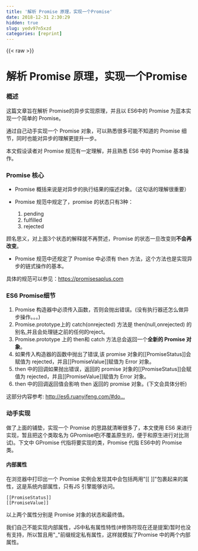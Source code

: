 ```yaml
---
title: '解析 Promise 原理，实现一个Promise' 
date: 2018-12-31 2:30:29
hidden: true
slug: yedv97n5xzd
categories: [reprint]
---
```


{{< raw >}}

                    
<h1 id="articleHeader0">解析 Promise 原理，实现一个Promise</h1>
<h3 id="articleHeader1">概述</h3>
<p>这篇文章旨在解析 Promise的异步实现原理，并且以 ES6中的 Promise 为蓝本实现一个简单的 Promise。</p>
<p>通过自己动手实现一个 Promise 对象，可以熟悉很多可能不知道的 Promise 细节，同时也能对异步的理解更提升一步。</p>
<p>本文假设读者对 Promise 规范有一定理解，并且熟悉 ES6 中的 Promise 基本操作。</p>
<h3 id="articleHeader2">Promise 核心</h3>
<ul>
<li>Promise 概括来说是对异步的执行结果的描述对象。（这句话的理解很重要）</li>
<li>
<p>Promise 规范中规定了，promise 的状态只有3种：</p>
<ol>
<li>pending</li>
<li>fulfilled</li>
<li>rejected</li>
</ol>
</li>
</ul>
<p>顾名思义，对上面3个状态的解释就不再赘述，Promise 的状态一旦改变则<strong>不会再改变</strong>。</p>
<ul><li>Promise 规范中还规定了 Promise 中必须有 then 方法，这个方法也是实现异步的链式操作的基本。</li></ul>
<p>具体的规范可以参见：<a href="https://promisesaplus.com" rel="nofollow noreferrer" target="_blank">https://promisesaplus.com</a></p>
<h3 id="articleHeader3">ES6 Promise细节</h3>
<ol>
<li>Promise 构造器中必须传入函数，否则会抛出错误。(没有执行器还怎么做异步操作。。。)</li>
<li>Promise.prototype上的 catch(onrejected) 方法是 then(null,onrejected) 的别名,并且会处理链之前的任何的reject。</li>
<li>Promise.prototype 上的 then和 catch 方法总会返回一个<strong>全新的 Promise 对象</strong>。</li>
<li>如果传入构造器的函数中抛出了错误,该 promise 对象的[[PromiseStatus]]会赋值为 rejected，并且[[PromiseValue]]赋值为 Error 对象。</li>
<li>then 中的回调如果抛出错误，返回的 promise 对象的[[PromiseStatus]]会赋值为 rejected，并且[[PromiseValue]]赋值为 Error 对象。</li>
<li>then 中的回调返回值会影响 then 返回的 promise 对象。(下文会具体分析)</li>
</ol>
<p>这部分内容参考: <a href="http://es6.ruanyifeng.com/#docs/promise" rel="nofollow noreferrer" target="_blank">http://es6.ruanyifeng.com/#do...</a></p>
<h3 id="articleHeader4">动手实现</h3>
<p>做了上面的铺垫，实现一个 Promise 的思路就清晰很多了，本文使用 ES6 来进行实现，暂且把这个类取名为 GPromise吧(不覆盖原生的，便于和原生进行对比测试)。下文中 GPromise 代指将要实现的类，Promise 代指 ES6中的 Promise 类。</p>
<h4>内部属性</h4>
<p>在浏览器中打印出一个 Promise 实例会发现其中会包括两用"[[ ]]"包裹起来的属性，这是系统内部属性，只有JS 引擎能够访问。</p>
<div class="widget-codetool" style="display:none;">
      <div class="widget-codetool--inner">
      <span class="selectCode code-tool" data-toggle="tooltip" data-placement="top" title="" data-original-title="全选"></span>
      <span type="button" class="copyCode code-tool" data-toggle="tooltip" data-placement="top" data-clipboard-text="[[PromiseStatus]]
[[PromiseValue]]" title="" data-original-title="复制"></span>
      <span type="button" class="saveToNote code-tool" data-toggle="tooltip" data-placement="top" title="" data-original-title="放进笔记"></span>
      </div>
      </div><pre class="hljs lua"><code><span class="hljs-string">[[PromiseStatus]]</span>
<span class="hljs-string">[[PromiseValue]]</span></code></pre>
<p>以上两个属性分别是 Promise 对象的状态和最终值。</p>
<p>我们自己不能实现内部属性，JS中私有属性特性(#修饰符现在还是提案)暂时也没有支持，所以暂且用"_"前缀规定私有属性，这样就模拟了Promise 中的两个内部属性。</p>
<div class="widget-codetool" style="display:none;">
      <div class="widget-codetool--inner">
      <span class="selectCode code-tool" data-toggle="tooltip" data-placement="top" title="" data-original-title="全选"></span>
      <span type="button" class="copyCode code-tool" data-toggle="tooltip" data-placement="top" data-clipboard-text="class GPromise {
        constructor(executor) {
            this._promiseStatus = GPromise.PENDING;
            this._promiseValue;
            this.execute(executor);
        }
        
        execute(executor){
            //...
        }
        
        then(onfulfilled, onrejected){
            //...
        }
    }

    GPromise.PENDING = 'pedding';
    GPromise.FULFILLED = 'resolved';
    GPromise.REJECTED = 'rejected';" title="" data-original-title="复制"></span>
      <span type="button" class="saveToNote code-tool" data-toggle="tooltip" data-placement="top" title="" data-original-title="放进笔记"></span>
      </div>
      </div><pre class="hljs kotlin"><code><span class="hljs-class"><span class="hljs-keyword">class</span> <span class="hljs-title">GPromise</span> </span>{
        <span class="hljs-keyword">constructor</span>(executor) {
            <span class="hljs-keyword">this</span>._promiseStatus = GPromise.PENDING;
            <span class="hljs-keyword">this</span>._promiseValue;
            <span class="hljs-keyword">this</span>.execute(executor);
        }
        
        execute(executor){
            <span class="hljs-comment">//...</span>
        }
        
        then(onfulfilled, onrejected){
            <span class="hljs-comment">//...</span>
        }
    }

    GPromise.PENDING = <span class="hljs-string">'pedding'</span>;
    GPromise.FULFILLED = <span class="hljs-string">'resolved'</span>;
    GPromise.REJECTED = <span class="hljs-string">'rejected'</span>;</code></pre>
<h4>执行器</h4>
<ol>
<li>传入构造器的executor为函数，并且在构造时就会执行。</li>
<li>我们给 executor 中传入 resolve 和 reject 参数，这两个参数都是函数，用于改变改变 _promiseStatus和 _promiseValue 的值。</li>
<li>并且内部做了捕获异常的操作，一旦传入的executor 函数执行抛出错误，GPromise 实例会变成 rejected状态，即 _promiseStatus赋值为'rejected'，并且 _promiseValue赋值为Error对象。</li>
</ol>
<div class="widget-codetool" style="display:none;">
      <div class="widget-codetool--inner">
      <span class="selectCode code-tool" data-toggle="tooltip" data-placement="top" title="" data-original-title="全选"></span>
      <span type="button" class="copyCode code-tool" data-toggle="tooltip" data-placement="top" data-clipboard-text="  execute(executor) {
            if (typeof executor != 'function') {
                throw new Error(` GPromise resolver ${executor} is not a function`);
            }
            //捕获错误
            try {
                executor(data => {
                    this.promiseStatus = GPromise.FULFILLED;
                    this.promiseValue = data;
                }, data => {
                    this.promiseStatus = GPromise.REJECTED;
                    this.promiseValue = data; 
                });
            } catch (e) {
                this.promiseStatus = GPromise.REJECTED;
                this.promiseValue = e;
            }
        }" title="" data-original-title="复制"></span>
      <span type="button" class="saveToNote code-tool" data-toggle="tooltip" data-placement="top" title="" data-original-title="放进笔记"></span>
      </div>
      </div><pre class="hljs kotlin"><code>  execute(executor) {
            <span class="hljs-keyword">if</span> (typeof executor != <span class="hljs-string">'function'</span>) {
                <span class="hljs-keyword">throw</span> new Error(` GPromise resolver ${executor} <span class="hljs-keyword">is</span> not a function`);
            }
            <span class="hljs-comment">//捕获错误</span>
            <span class="hljs-keyword">try</span> {
                executor(<span class="hljs-keyword">data</span> =&gt; {
                    <span class="hljs-keyword">this</span>.promiseStatus = GPromise.FULFILLED;
                    <span class="hljs-keyword">this</span>.promiseValue = <span class="hljs-keyword">data</span>;
                }, <span class="hljs-keyword">data</span> =&gt; {
                    <span class="hljs-keyword">this</span>.promiseStatus = GPromise.REJECTED;
                    <span class="hljs-keyword">this</span>.promiseValue = <span class="hljs-keyword">data</span>; 
                });
            } <span class="hljs-keyword">catch</span> (e) {
                <span class="hljs-keyword">this</span>.promiseStatus = GPromise.REJECTED;
                <span class="hljs-keyword">this</span>.promiseValue = e;
            }
        }</code></pre>
<blockquote><p>注：Promise 对象在executor 发生错误或者reject 时，如果没有then<br>或者 catch 来处理，会把错误抛出到外部，也就是会报错。GPromise 实现的是没有向外部抛出错误，只能由then方法处理。</p></blockquote>
<h4>then方法</h4>
<h5>异步实现</h5>
<p>then 方法内部逻辑稍微复杂点，并且有一点<strong>一定一定一定</strong>要注意到: then 方法中的回调是<strong>异步执行</strong>的，思考下下段代码:</p>
<div class="widget-codetool" style="display:none;">
      <div class="widget-codetool--inner">
      <span class="selectCode code-tool" data-toggle="tooltip" data-placement="top" title="" data-original-title="全选"></span>
      <span type="button" class="copyCode code-tool" data-toggle="tooltip" data-placement="top" data-clipboard-text="console.log(1);
new Promise((resolve,reject)=>{
    console.log(2);
    resolve();
})
.then(()=>console.log(3));
console.log(4);" title="" data-original-title="复制"></span>
      <span type="button" class="saveToNote code-tool" data-toggle="tooltip" data-placement="top" title="" data-original-title="放进笔记"></span>
      </div>
      </div><pre class="hljs coffeescript"><code><span class="hljs-built_in">console</span>.log(<span class="hljs-number">1</span>);
<span class="hljs-keyword">new</span> Promise(<span class="hljs-function"><span class="hljs-params">(resolve,reject)</span>=&gt;</span>{
    <span class="hljs-built_in">console</span>.log(<span class="hljs-number">2</span>);
    resolve();
})
.<span class="hljs-keyword">then</span>(<span class="hljs-function"><span class="hljs-params">()</span>=&gt;</span><span class="hljs-built_in">console</span>.log(<span class="hljs-number">3</span>));
<span class="hljs-built_in">console</span>.log(<span class="hljs-number">4</span>);</code></pre>
<p>执行结果是什么呢？答案其实是:<strong>1 2 4 3</strong>。传入Promise 中的执行函数是立即执行完的啊，为什么不是立即执行 then 中的回调呢？因为then 中的回调是异步执行，表示该回调是插入事件队列末尾，在当前的同步任务结束之后，下次事件循环开始时执行队列中的任务。</p>
<p>then 方法中的难点就是处理异步,其中一个方案是通过 setInterval来监听GPromise 对象的状态改变，一旦改变则执行相应then 中相应的回调函数(onfulfilled和onrejected),这样回调函数就能够插入事件队列末尾，异步执行，实验证明可行，这种方案是最直观也最容易理解的。</p>
<h5>then 返回值</h5>
<p>then 方法的返回值是一个新的 GPromise 对象，并且这个对象的状态和 then 中的回调返回值相关，回调指代传入的 onfulfilled 和 rejected。</p>
<ol>
<li>如果 then 中的回调抛出了错误，返回的 GPromise 的 _promiseStatus 赋值为'rejected'， _promiseValue赋值为抛出的错误对象。</li>
<li>如果回调返回了一个非 GPromise 对象， then返回的 GPromise 的 _promiseStatus 赋值为'resolved'， _promiseValue赋值为回调的返回值。</li>
<li>如果回调返回了一个 GPromise 对象，then返回的GPromise对象 的_promiseStatus和 _promiseValue 和其保持同步。也就是 then 返回的GPromise记录了回调返回的状态和值，<strong>不是</strong>直接返回回调的返回值。</li>
</ol>
<h5>代码</h5>
<p>then 方法中的重点逻辑如上，其他参见代码即可：</p>
<div class="widget-codetool" style="display:none;">
      <div class="widget-codetool--inner">
      <span class="selectCode code-tool" data-toggle="tooltip" data-placement="top" title="" data-original-title="全选"></span>
      <span type="button" class="copyCode code-tool" data-toggle="tooltip" data-placement="top" data-clipboard-text="  then(onfulfilled, onrejected) {
            let _ref = null,
                timer = null,
                result = new GPromise(() => {});

            //因为 promise 的 executor 是异步操作,需要监听 promise 对象状态变化，并且不能阻塞线程
            timer = setInterval(() => {
                if ((typeof onfulfilled == 'function' &amp;&amp; this._promiseStatus == GPromise.FULFILLED) ||
                    (typeof onrejected == 'function' &amp;&amp; this._promiseStatus == GPromise.REJECTED)) {
                    //状态发生变化，取消监听
                    clearInterval(timer);
                    //捕获传入 then 中的回调的错误，交给 then 返回的 promise 处理
                    try {
                        if (this._promiseStatus == GPromise.FULFILLED) {
                            _ref = onfulfilled(this._promiseValue);
                        } else {
                            _ref = onrejected(this._promiseValue);
                        }

                        //根据回调的返回值来决定 then 返回的 GPromise 实例的状态
                        if (_ref instanceof GPromise) {
                            //如果回调函数中返回的是 GPromise 实例，那么需要监听其状态变化，返回新实例的状态是根据其变化相应的
                            timer = setInterval(()=>{
                                if (_ref._promiseStatus == GPromise.FULFILLED ||
                                    _ref._promiseStatus == GPromise.REJECTED) {
                                    clearInterval(timer);
                                    result._promiseValue = _ref._promiseValue;
                                    result._promiseStatus = _ref._promiseStatus;
                                }
                            },0);
                            
                        } else {
                            //如果返回的是非 GPromise 实例
                            result._promiseValue = _ref;
                            result._promiseStatus = GPromise.FULFILLED;
                        }
                    } catch (e) {
                        //回调中抛出错误的情况
                        result._promiseStatus = GPromise.REJECTED;
                        result._promiseValue = e;
                    }
                }
            }, 0);
            //promise 之所以能够链式操作，因为返回了GPromise对象
            return result;
        }" title="" data-original-title="复制"></span>
      <span type="button" class="saveToNote code-tool" data-toggle="tooltip" data-placement="top" title="" data-original-title="放进笔记"></span>
      </div>
      </div><pre class="hljs sqf"><code>  <span class="hljs-keyword">then</span>(onfulfilled, onrejected) {
            let <span class="hljs-variable">_ref</span> = null,
                timer = null,
                result = new GPromise(() =&gt; {});

            <span class="hljs-comment">//因为 promise 的 executor 是异步操作,需要监听 promise 对象状态变化，并且不能阻塞线程</span>
            timer = setInterval(() =&gt; {
                <span class="hljs-keyword">if</span> ((<span class="hljs-built_in">typeof</span> onfulfilled == <span class="hljs-string">'function'</span> &amp;&amp; this.<span class="hljs-variable">_promiseStatus</span> == GPromise.FULFILLED) ||
                    (<span class="hljs-built_in">typeof</span> onrejected == <span class="hljs-string">'function'</span> &amp;&amp; this.<span class="hljs-variable">_promiseStatus</span> == GPromise.REJECTED)) {
                    <span class="hljs-comment">//状态发生变化，取消监听</span>
                    clearInterval(timer);
                    <span class="hljs-comment">//捕获传入 then 中的回调的错误，交给 then 返回的 promise 处理</span>
                    <span class="hljs-keyword">try</span> {
                        <span class="hljs-keyword">if</span> (this.<span class="hljs-variable">_promiseStatus</span> == GPromise.FULFILLED) {
                            <span class="hljs-variable">_ref</span> = onfulfilled(this.<span class="hljs-variable">_promiseValue</span>);
                        } <span class="hljs-keyword">else</span> {
                            <span class="hljs-variable">_ref</span> = onrejected(this.<span class="hljs-variable">_promiseValue</span>);
                        }

                        <span class="hljs-comment">//根据回调的返回值来决定 then 返回的 GPromise 实例的状态</span>
                        <span class="hljs-keyword">if</span> (<span class="hljs-variable">_ref</span> instanceof GPromise) {
                            <span class="hljs-comment">//如果回调函数中返回的是 GPromise 实例，那么需要监听其状态变化，返回新实例的状态是根据其变化相应的</span>
                            timer = setInterval(()=&gt;{
                                <span class="hljs-keyword">if</span> (<span class="hljs-variable">_ref</span>.<span class="hljs-variable">_promiseStatus</span> == GPromise.FULFILLED ||
                                    <span class="hljs-variable">_ref</span>.<span class="hljs-variable">_promiseStatus</span> == GPromise.REJECTED) {
                                    clearInterval(timer);
                                    result.<span class="hljs-variable">_promiseValue</span> = <span class="hljs-variable">_ref</span>.<span class="hljs-variable">_promiseValue</span>;
                                    result.<span class="hljs-variable">_promiseStatus</span> = <span class="hljs-variable">_ref</span>.<span class="hljs-variable">_promiseStatus</span>;
                                }
                            },<span class="hljs-number">0</span>);
                            
                        } <span class="hljs-keyword">else</span> {
                            <span class="hljs-comment">//如果返回的是非 GPromise 实例</span>
                            result.<span class="hljs-variable">_promiseValue</span> = <span class="hljs-variable">_ref</span>;
                            result.<span class="hljs-variable">_promiseStatus</span> = GPromise.FULFILLED;
                        }
                    } <span class="hljs-keyword">catch</span> (e) {
                        <span class="hljs-comment">//回调中抛出错误的情况</span>
                        result.<span class="hljs-variable">_promiseStatus</span> = GPromise.REJECTED;
                        result.<span class="hljs-variable">_promiseValue</span> = e;
                    }
                }
            }, <span class="hljs-number">0</span>);
            <span class="hljs-comment">//promise 之所以能够链式操作，因为返回了GPromise对象</span>
            return result;
        }</code></pre>
<h3 id="articleHeader5">测试用例</h3>
<p>是骡子是马，拉出来溜溜。。</p>
<p>测试环境是macOS Sierra 10.12.6，Chrome 60.0.3112.113。</p>
<p>经过以下测试， 证明了GPromise 的基本的异步流程管理和原生 Promise 没有差别。以下测试用例参考了 MDN 中的[Promise<br>API](<a href="https://developer.mozilla.org/en-US/docs/Web/JavaScript/Reference/Global_Objects/Promise)" rel="nofollow noreferrer" target="_blank">https://developer.mozilla.org...</a> 中的 Advanced Example。</p>
<div class="widget-codetool" style="display:none;">
      <div class="widget-codetool--inner">
      <span class="selectCode code-tool" data-toggle="tooltip" data-placement="top" title="" data-original-title="全选"></span>
      <span type="button" class="copyCode code-tool" data-toggle="tooltip" data-placement="top" data-clipboard-text="    var promiseCount = 0;

    function test(isPromise) {
        let thisPromiseCount = ++promiseCount,
            executor = (resolve, reject) => {
                console.log(thisPromiseCount + ') Promise started (Async code started)');
                window.setTimeout(
                    function () {
                        resolve(thisPromiseCount);
                    }, Math.random() * 2000 + 1000);
            };

        console.log(thisPromiseCount + ') Started (Sync code started)');

        let p1 = isPromise ? new Promise(executor) : new GPromise(executor);

        p1.then(
            function (val) {
                console.log(val + ') Promise fulfilled (Async code terminated)');
            },
            function (reason) {
                console.log('Handle rejected promise (' + reason + ') here.');
            });

        console.log(thisPromiseCount + ') Promise made (Sync code terminated)');
    }

    test();
    test(true);
    test();" title="" data-original-title="复制"></span>
      <span type="button" class="saveToNote code-tool" data-toggle="tooltip" data-placement="top" title="" data-original-title="放进笔记"></span>
      </div>
      </div><pre class="hljs javascript"><code>    <span class="hljs-keyword">var</span> promiseCount = <span class="hljs-number">0</span>;

    <span class="hljs-function"><span class="hljs-keyword">function</span> <span class="hljs-title">test</span>(<span class="hljs-params">isPromise</span>) </span>{
        <span class="hljs-keyword">let</span> thisPromiseCount = ++promiseCount,
            executor = <span class="hljs-function">(<span class="hljs-params">resolve, reject</span>) =&gt;</span> {
                <span class="hljs-built_in">console</span>.log(thisPromiseCount + <span class="hljs-string">') Promise started (Async code started)'</span>);
                <span class="hljs-built_in">window</span>.setTimeout(
                    <span class="hljs-function"><span class="hljs-keyword">function</span> (<span class="hljs-params"></span>) </span>{
                        resolve(thisPromiseCount);
                    }, <span class="hljs-built_in">Math</span>.random() * <span class="hljs-number">2000</span> + <span class="hljs-number">1000</span>);
            };

        <span class="hljs-built_in">console</span>.log(thisPromiseCount + <span class="hljs-string">') Started (Sync code started)'</span>);

        <span class="hljs-keyword">let</span> p1 = isPromise ? <span class="hljs-keyword">new</span> <span class="hljs-built_in">Promise</span>(executor) : <span class="hljs-keyword">new</span> GPromise(executor);

        p1.then(
            <span class="hljs-function"><span class="hljs-keyword">function</span> (<span class="hljs-params">val</span>) </span>{
                <span class="hljs-built_in">console</span>.log(val + <span class="hljs-string">') Promise fulfilled (Async code terminated)'</span>);
            },
            <span class="hljs-function"><span class="hljs-keyword">function</span> (<span class="hljs-params">reason</span>) </span>{
                <span class="hljs-built_in">console</span>.log(<span class="hljs-string">'Handle rejected promise ('</span> + reason + <span class="hljs-string">') here.'</span>);
            });

        <span class="hljs-built_in">console</span>.log(thisPromiseCount + <span class="hljs-string">') Promise made (Sync code terminated)'</span>);
    }

    test();
    test(<span class="hljs-literal">true</span>);
    test();</code></pre>
<p>那么再来测试下链式操作（没有链式操作的 Promise 我要你有何用？），测试结果和 Promise 表现一致。</p>
<div class="widget-codetool" style="display:none;">
      <div class="widget-codetool--inner">
      <span class="selectCode code-tool" data-toggle="tooltip" data-placement="top" title="" data-original-title="全选"></span>
      <span type="button" class="copyCode code-tool" data-toggle="tooltip" data-placement="top" data-clipboard-text="
    function async1() {
        return new GPromise(
            (resolve, reject) => {
                console.log('async1 start');
                setTimeout(() => {
                    resolve('async1 finished')
                }, 1000);
            }
        );
    }

    function async2() {
        return new GPromise(
            (resolve, reject) => {
                console.log('async2 start');
                setTimeout(() => {
                    resolve('async2 finished')
                }, 1000);
            }
        );
    }

    function async3() {
        return new GPromise(
            (resolve, reject) => {
                console.log('async3 start');
                setTimeout(() => {
                    resolve('async3 finished');
                }, 1000);
            }
        );
    }

    async1()
        .then(
            data => {
                console.log(data);
                return async2();
            })
        .then(
            data => {
                console.log(data);
                return async3();
            }
        )
        .then(
            data => {
                console.log(data);
            }
        );" title="" data-original-title="复制"></span>
      <span type="button" class="saveToNote code-tool" data-toggle="tooltip" data-placement="top" title="" data-original-title="放进笔记"></span>
      </div>
      </div><pre class="hljs javascript"><code>
    <span class="hljs-function"><span class="hljs-keyword">function</span> <span class="hljs-title">async1</span>(<span class="hljs-params"></span>) </span>{
        <span class="hljs-keyword">return</span> <span class="hljs-keyword">new</span> GPromise(
            <span class="hljs-function">(<span class="hljs-params">resolve, reject</span>) =&gt;</span> {
                <span class="hljs-built_in">console</span>.log(<span class="hljs-string">'async1 start'</span>);
                setTimeout(<span class="hljs-function"><span class="hljs-params">()</span> =&gt;</span> {
                    resolve(<span class="hljs-string">'async1 finished'</span>)
                }, <span class="hljs-number">1000</span>);
            }
        );
    }

    <span class="hljs-function"><span class="hljs-keyword">function</span> <span class="hljs-title">async2</span>(<span class="hljs-params"></span>) </span>{
        <span class="hljs-keyword">return</span> <span class="hljs-keyword">new</span> GPromise(
            <span class="hljs-function">(<span class="hljs-params">resolve, reject</span>) =&gt;</span> {
                <span class="hljs-built_in">console</span>.log(<span class="hljs-string">'async2 start'</span>);
                setTimeout(<span class="hljs-function"><span class="hljs-params">()</span> =&gt;</span> {
                    resolve(<span class="hljs-string">'async2 finished'</span>)
                }, <span class="hljs-number">1000</span>);
            }
        );
    }

    <span class="hljs-function"><span class="hljs-keyword">function</span> <span class="hljs-title">async3</span>(<span class="hljs-params"></span>) </span>{
        <span class="hljs-keyword">return</span> <span class="hljs-keyword">new</span> GPromise(
            <span class="hljs-function">(<span class="hljs-params">resolve, reject</span>) =&gt;</span> {
                <span class="hljs-built_in">console</span>.log(<span class="hljs-string">'async3 start'</span>);
                setTimeout(<span class="hljs-function"><span class="hljs-params">()</span> =&gt;</span> {
                    resolve(<span class="hljs-string">'async3 finished'</span>);
                }, <span class="hljs-number">1000</span>);
            }
        );
    }

    async1()
        .then(
            <span class="hljs-function"><span class="hljs-params">data</span> =&gt;</span> {
                <span class="hljs-built_in">console</span>.log(data);
                <span class="hljs-keyword">return</span> async2();
            })
        .then(
            <span class="hljs-function"><span class="hljs-params">data</span> =&gt;</span> {
                <span class="hljs-built_in">console</span>.log(data);
                <span class="hljs-keyword">return</span> async3();
            }
        )
        .then(
            <span class="hljs-function"><span class="hljs-params">data</span> =&gt;</span> {
                <span class="hljs-built_in">console</span>.log(data);
            }
        );</code></pre>
<h3 id="articleHeader6">总结</h3>
<p>到此为止，一个高仿的 Promise 已经实现完成了，它很简单，因为只有一个 then 方法，异步的状态管理由内部完成。</p>
<p>这里并没有实现 catch方法，因为上文也提到了，catch方法就相当于 then(null,onrejected) 。而且 Promise 类上的 race,all，resolve，reject也没有实现，本文旨在理清 Promise 核心原理，篇幅受限（其实就是我懒），其他辅助类的方法等之后有时间再实现。</p>
<p>本文提供的只是一个思路，希望能帮助到你，欢迎大家批评指教。</p>
<p>代码地址:<a href="https://github.com/geekinpink/GPromise" rel="nofollow noreferrer" target="_blank">Github</a></p>

                
{{< /raw >}}

# 版权声明
本文资源来源互联网，仅供学习研究使用，版权归该资源的合法拥有者所有，

本文仅用于学习、研究和交流目的。转载请注明出处、完整链接以及原作者。

原作者若认为本站侵犯了您的版权，请联系我们，我们会立即删除！

## 原文标题
解析 Promise 原理，实现一个Promise

## 原文链接
[https://segmentfault.com/a/1190000011241512](https://segmentfault.com/a/1190000011241512)

